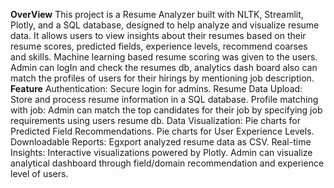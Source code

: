 **OverView**
This project is a Resume Analyzer built with NLTK, Streamlit, Plotly, and a SQL database, designed to help analyze and visualize resume data. 
It allows users to view insights about their resumes based on their resume scores, predicted fields, experience levels, recommend coarses and skills.
Machine learning based resume scoring was given to the users.
Admin can logIn and check the resumes db, analytics dash board also can match the profiles of users for their hirings by mentioning job description.
**Feature**
Authentication: Secure login for admins.
Resume Data Upload: Store and process resume information in a SQL database.
Profile matching with job: Admin can match the top candidates for their job by specifying job requirements using users resume db.
Data Visualization:
Pie charts for Predicted Field Recommendations.
Pie charts for User Experience Levels.
Downloadable Reports: Egxport analyzed resume data as CSV.
Real-time Insights: Interactive visualizations powered by Plotly.
Admin can visualize analytical dashboard through field/domain recommendation and experience level of users.


